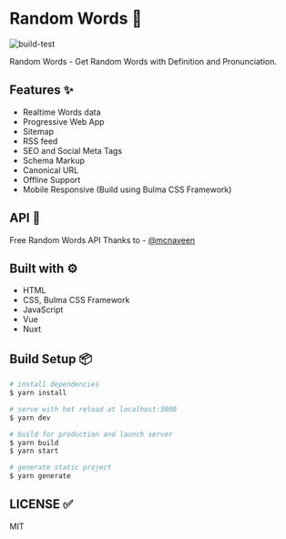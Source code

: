 # Random Words 🔀

![build-test](https://github.com/mskian/vue-random-words/workflows/build-test/badge.svg)  

Random Words - Get Random Words with Definition and Pronunciation.

## Features ✨

- Realtime Words data
- Progressive Web App
- Sitemap
- RSS feed
- SEO and Social Meta Tags
- Schema Markup
- Canonical URL
- Offline Support
- Mobile Responsive (Build using Bulma CSS Framework)

## API 🍘

Free Random Words API Thanks to - [@mcnaveen](https://github.com/mcnaveen/Random-Words-API)

## Built with ⚙

- HTML
- CSS, Bulma CSS Framework
- JavaScript
- Vue
- Nuxt

## Build Setup 📦

```bash
# install dependencies
$ yarn install

# serve with hot reload at localhost:3000
$ yarn dev

# build for production and launch server
$ yarn build
$ yarn start

# generate static project
$ yarn generate
```

## LICENSE ✅

MIT
